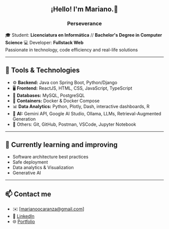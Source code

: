 ## <p align="center">¡Hello! I'm Mariano.👋 </p>

### <p align="center">Perseverance</p>

🎓 Student: **Licenciatura en Informática**  // **Bachelor's Degree in Computer Science**
💻 Developer: **Fullstack Web**  
Passionate in technology, code efficiency and real-life solutions

---

## 💼 Tools & Technologies

- ⚙️ **Backend:** Java con Spring Boot, Python/Django
- 🖥️ **Frontend:** ReactJS, HTML, CSS, JavaScript, TypeScript
- 🐬 **Databases:** MySQL, PostgreSQL
- 🐳 **Containers:** Docker & Docker Compose
- 📊 **Data Analytics:** Python, Plotly, Dash, interactive dashboards, R
- 🚀 **AI:** Gemini API, Google AI Studio, Ollama, LLMs, Retrieval-Augmented Generation
- 🔧 Others: Git, GitHub, Postman, VSCode, Jupyter Notebook

---

  ## 🌱 Currently learning and improving
- Software architecture best practices
- Safe deployment
- Data analytics & Visualization
- Generative AI

---

  ## 📫 Contact me

- ✉️ [marianoocaranza@gmail.com]
- 💼 [LinkedIn](https://www.linkedin.com/in/mariano-ocaranza-6a5b39235)
- 🌐 [Portfolio](https://marianoocaranza.github.io/portfolio/)
